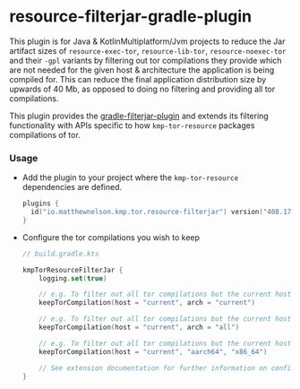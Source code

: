 # resource-filterjar-gradle-plugin

This plugin is for Java & KotlinMultiplatform/Jvm projects to reduce the Jar 
artifact sizes of `resource-exec-tor`, `resource-lib-tor`, `resource-noexec-tor` 
and their `-gpl` variants by filtering out tor compilations they provide which are 
not needed for the given host & architecture the application is being compiled for. 
This can reduce the final application distribution size by upwards of 40 Mb, as opposed 
to doing no filtering and providing all tor compilations. 

This plugin provides the [gradle-filterjar-plugin][url-gradle-filterjar-plugin] and 
extends its filtering functionality with APIs specific to how `kmp-tor-resource` packages 
compilations of tor.

### Usage

<!-- TAG_VERSION -->

- Add the plugin to your project where the `kmp-tor-resource` dependencies are defined.
  ```kotlin
  plugins {
    id("io.matthewnelson.kmp.tor.resource-filterjar") version("408.17.1")
  }
  ```

- Configure the tor compilations you wish to keep
  ```kotlin
  // build.gradle.kts

  kmpTorResourceFilterJar {
      logging.set(true)

      // e.g. To filter out all tor compilations but the current host/architecture
      keepTorCompilation(host = "current", arch = "current")

      // e.g. To filter out all tor compilations but the current host
      keepTorCompilation(host = "current", arch = "all")

      // e.g. To filter out all tor compilations but the current host for arches aarch64 & x86_64
      keepTorCompilation(host = "current", "aarch64", "x86_64")

      // See extension documentation for further information on configurability
  }
  ```

[url-gradle-filterjar-plugin]: https://github.com/05nelsonm/gradle-filterjar-plugin
